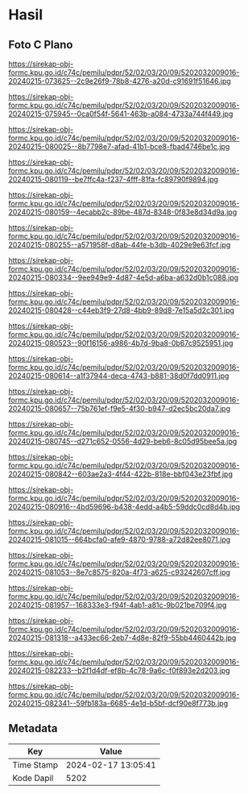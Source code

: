 # Hasil

## Foto C Plano

https://sirekap-obj-formc.kpu.go.id/c74c/pemilu/pdpr/52/02/03/20/09/5202032009016-20240215-073625--2c9e26f9-78b8-4276-a20d-c91691f51646.jpg

https://sirekap-obj-formc.kpu.go.id/c74c/pemilu/pdpr/52/02/03/20/09/5202032009016-20240215-075945--0ca0f54f-5641-463b-a084-4733a744f449.jpg

https://sirekap-obj-formc.kpu.go.id/c74c/pemilu/pdpr/52/02/03/20/09/5202032009016-20240215-080025--8b7798e7-afad-41b1-bce8-fbad4746be1c.jpg

https://sirekap-obj-formc.kpu.go.id/c74c/pemilu/pdpr/52/02/03/20/09/5202032009016-20240215-080119--be7ffc4a-f237-4fff-81fa-fc89790f9894.jpg

https://sirekap-obj-formc.kpu.go.id/c74c/pemilu/pdpr/52/02/03/20/09/5202032009016-20240215-080159--4ecabb2c-89be-487d-8348-0f83e8d34d9a.jpg

https://sirekap-obj-formc.kpu.go.id/c74c/pemilu/pdpr/52/02/03/20/09/5202032009016-20240215-080255--a571958f-d8ab-44fe-b3db-4029e9e63fcf.jpg

https://sirekap-obj-formc.kpu.go.id/c74c/pemilu/pdpr/52/02/03/20/09/5202032009016-20240215-080334--9ee949e9-4d87-4e5d-a6ba-a632d0b1c088.jpg

https://sirekap-obj-formc.kpu.go.id/c74c/pemilu/pdpr/52/02/03/20/09/5202032009016-20240215-080428--c44eb3f9-27d8-4bb9-89d8-7e15a5d2c301.jpg

https://sirekap-obj-formc.kpu.go.id/c74c/pemilu/pdpr/52/02/03/20/09/5202032009016-20240215-080523--90f16156-a986-4b7d-9ba8-0b67c9525951.jpg

https://sirekap-obj-formc.kpu.go.id/c74c/pemilu/pdpr/52/02/03/20/09/5202032009016-20240215-080614--a1f37944-deca-4743-b881-38d0f7dd0911.jpg

https://sirekap-obj-formc.kpu.go.id/c74c/pemilu/pdpr/52/02/03/20/09/5202032009016-20240215-080657--75b761ef-f9e5-4f30-b947-d2ec5bc20da7.jpg

https://sirekap-obj-formc.kpu.go.id/c74c/pemilu/pdpr/52/02/03/20/09/5202032009016-20240215-080745--d271c652-0556-4d29-beb6-8c05d95bee5a.jpg

https://sirekap-obj-formc.kpu.go.id/c74c/pemilu/pdpr/52/02/03/20/09/5202032009016-20240215-080842--603ae2a3-4f44-422b-818e-bbf043e23fbf.jpg

https://sirekap-obj-formc.kpu.go.id/c74c/pemilu/pdpr/52/02/03/20/09/5202032009016-20240215-080916--4bd59696-b438-4edd-a4b5-59ddc0cd8d4b.jpg

https://sirekap-obj-formc.kpu.go.id/c74c/pemilu/pdpr/52/02/03/20/09/5202032009016-20240215-081015--664bcfa0-afe9-4870-9788-a72d82ee8071.jpg

https://sirekap-obj-formc.kpu.go.id/c74c/pemilu/pdpr/52/02/03/20/09/5202032009016-20240215-081053--8e7c8575-820a-4f73-a625-c93242607cff.jpg

https://sirekap-obj-formc.kpu.go.id/c74c/pemilu/pdpr/52/02/03/20/09/5202032009016-20240215-081957--168333e3-f94f-4ab1-a81c-9b021be709f4.jpg

https://sirekap-obj-formc.kpu.go.id/c74c/pemilu/pdpr/52/02/03/20/09/5202032009016-20240215-081318--a433ec66-2eb7-4d8e-82f9-55bb4460442b.jpg

https://sirekap-obj-formc.kpu.go.id/c74c/pemilu/pdpr/52/02/03/20/09/5202032009016-20240215-082233--b2f1d4df-ef8b-4c78-9a6c-f0f893e2d203.jpg

https://sirekap-obj-formc.kpu.go.id/c74c/pemilu/pdpr/52/02/03/20/09/5202032009016-20240215-082341--59fb183a-6685-4e1d-b5bf-dcf90e8f773b.jpg


## Metadata

| Key        | Value               |
| ---------- | ------------------- |
| Time Stamp | 2024-02-17 13:05:41 |
| Kode Dapil | 5202                |



